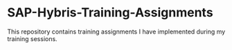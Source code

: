 # SAP-Hybris-Training-Assignments
This repository contains  training assignments I have implemented during my training sessions. 
